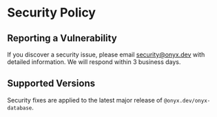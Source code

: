 # Security Policy

## Reporting a Vulnerability

If you discover a security issue, please email security@onyx.dev with detailed information. We will respond within 3 business days.

## Supported Versions

Security fixes are applied to the latest major release of `@onyx.dev/onyx-database`.
